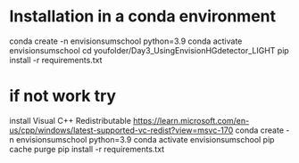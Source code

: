 # Installation in a conda environment
conda create -n envisionsumschool python=3.9
conda activate envisionsumschool
cd youfolder/Day3_UsingEnvisionHGdetector_LIGHT
pip install -r requirements.txt

# if not work try
install Visual C++ Redistributable https://learn.microsoft.com/en-us/cpp/windows/latest-supported-vc-redist?view=msvc-170
conda create -n envisionsumschool python=3.9
conda activate envisionsumschool
pip cache purge
pip install -r requirements.txt